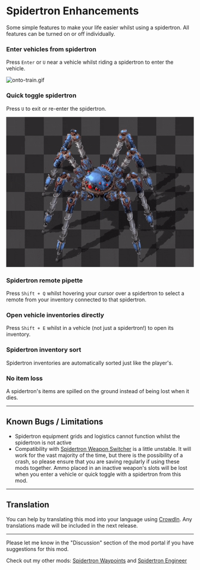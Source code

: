 # Spidertron Enhancements

Some simple features to make your life easier whilst using a spidertron. All features can be turned on or off individually.

### Enter vehicles from spidertron

Press `Enter` or `U` near a vehicle whilst riding a spidertron to enter the vehicle.

![onto-train.gif](https://github.com/tburrows13/SpidertronEnhancements/raw/master/resources/onto-train.gif)

### Quick toggle spidertron

Press `U` to exit or re-enter the spidertron.

![quick-toggle.gif](https://github.com/tburrows13/SpidertronEnhancements/raw/master/resources/quick-toggle.gif)

### Spidertron remote pipette

Press `Shift + Q` whilst hovering your cursor over a spidertron to select a remote from your inventory connected to that spidertron.

### Open vehicle inventories directly
Press `Shift + E` whilst in a vehicle (not just a spidertron!) to open its inventory.

### Spidertron inventory sort

Spidertron inventories are automatically sorted just like the player's.

### No item loss

A spidertron's items are spilled on the ground instead of being lost when it dies.

---
## Known Bugs / Limitations

- Spidertron equipment grids and logistics cannot function whilst the spidertron is not active
- Compatibility with [Spidertron Weapon Switcher](https://mods.factorio.com/mod/SpidertronWeaponSwitcher) is a little unstable. It will work for the vast majority of the time, but there is the possibility of a crash, so please ensure that you are saving regularly if using these mods together. Ammo placed in an inactive weapon's slots will be lost when you enter a vehicle or quick toggle with a spidertron from this mod.

---
## Translation

You can help by translating this mod into your language using [CrowdIn](https://crowdin.com/project/factorio-mods-localization). Any translations made will be included in the next release.

---


Please let me know in the "Discussion" section of the mod portal if you have suggestions for this mod.

Check out my other mods: [Spidertron Waypoints](https://mods.factorio.com/mod/SpidertronWaypoints) and [Spidertron Engineer](https://mods.factorio.com/mod/SpidertronEngineer)